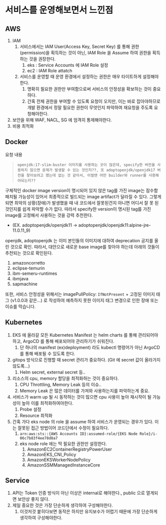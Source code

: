 # 서비스를 운영해보면서 느낀점
## AWS
1. IAM
   1. 서비스에서는 IAM User(Access Key, Secret Key) 를 통해 권한(permission)을 획득하는 것이 아닌, IAM Role 을 Assume 하여 권한을 획득하는 것을 권장한다.
      1. eks : Service Accounts 에 IAM Role 설정
      2. ec2 : IAM Role attatch
   2. 서비스를 운영할 때 운영 환경에서 설정하는 권한은 매우 타이트하게 설정해야한다.
      1. 명확히 필요한 권한만 부여함으로써 서비스의 안정성을 확보하는 것이 중요하다.
      2. 간혹 전체 권한을 부여할 수 있도록 요청이 오지만, 이는 바로 잡아야하므로 개발 환경에서 정말 필요한 권한이 무엇인지 파악하여 재요청을 주도록 요청해야한다.
2. 보안을 위해 WAF, NACL, SG 에 엄격히 통제해야한다.
3. 비용 최적화

## Docker

요청 내용

> ```openjdk:17-slim-buster 이미지를 사용하는 곳이 많은데, specify한 버전을 사용하지 않으면 문제가 발생할 수 있는 것인지??, 또 adoptopenjdk/openjdk17 버전을 찾아보려고 했는데 없는 것 같아서, 이럴땐 어떤 builder와 runner를 사용해야되는지??```

구체적인 docker image version이 명시되어 있지 않은 tag를 가진 image는 잠수함 패치될 가능성이 있어서 최종적으로 빌드되는 image artifact가 달라질 수 있다. 그렇게 되면 최악의 상황(장애)가 발생했을 때 내 코드에서 잘못된건지 아니면 어디서 잘 못 된 것인지를 쉽게 파악할 수가 없다. 따라서 specify한 version이 명시된 tag를 가진 image를 고정해서 사용하는 것을 강력 추천한다.

- (EX. adoptopenjdk/openjdk11 -> adoptopenjdk/openjdk11:alpine-jre-11.0.11_9)

openjdk, adoptopenjdk 는 이미 본인들의 이미지에 대하여 deprecation 공지를 올린 것으로 확인. 따라서, 대안으로 새로운 base image를 찾아야 하는데 아래의 것들이 추천되는 것으로 확인된다.

1. amazoncorretto
2. eclipse-temurin
3. ibm-semeru-runtimes
4. ibmjava
5. sapmachine

또한, 서비스 안정성을 위해서는 imagePullPolicy: `IfNotPresent` + 고정된 이미지 태그 (v1.0.0과 같은...) 로 작성하여 예측하지 못한 이미지 태그 변경으로 인한 장애 또는 이슈를 막습니다.

## Kubernetes

1. EKS 에 올라갈 모든 Kubernetes Manifest 는 helm charts 를 통해 관리되어야 하고, ArgoCD 를 통해 배포되어야 관리하기가 쉬워진다.
   1. 단 하나의 manifest (ex)deployment) 라도 kubectl 명령어가 아닌 ArgoCD 를 통해 배포될 수 있도록 한다.
2. gitops 방식으로 진행할 때 secret 관리가 중요하다. (Git 에 secret 값이 올라가지 않도록…)
   1. Helm secret, external secret 등..
3. 리소스의 cpu, memory 할당을 최적화하는 것이 중요하다.
   1. CPU Throttling, Memory Leak 등의 이슈..
   2. Memory Leak 은 많은 데이터를 가져와 사용하는지를 파악하는게 중요.
4. 서비스가 warm up 될 시 동작하는 것이 많으면 cpu 사용이 높아 재시작이 될 가능성이 높아 이를 최적화하여야한다.
   1. Probe 설정
   2. Resource 최적화
5. 간혹 가다 eks node 의 role 을 assume 하여 서비스가 운영되는 경우가 있다. 이는 잘못된 접근 방법이어 코드단에서 수정이 필요하다.
   1. `arn:aws:sts::{AWS Accounts ID}:assumed-role/{EKS Node Role}/i-06c7b83f4ee78d8a7`
   2. eks node role 에는 딱 필요한 권한만 설정한다.
      1. AmazonEC2ContainerRegistryPowerUser
      2. AmazonEKS_CNI_Policy
      3. AmazonEKSWorkerNodePolicy
      4. AmazonSSMManagedInstanceCore

## Service

1. API는 Token 인증 방식이 아닌 이상은 internal로 해야한다., public 으로 열게되면 보안상 좋지 않다.
2. 제일 중요한 것은 가장 단순하게 생각하여 구성해야한다.
   1. 이것저것 붙히다보면 동작은 하지만 유지보수가 어렵기 때문에 가장 단순하게 생각하여 구성해야한다.
